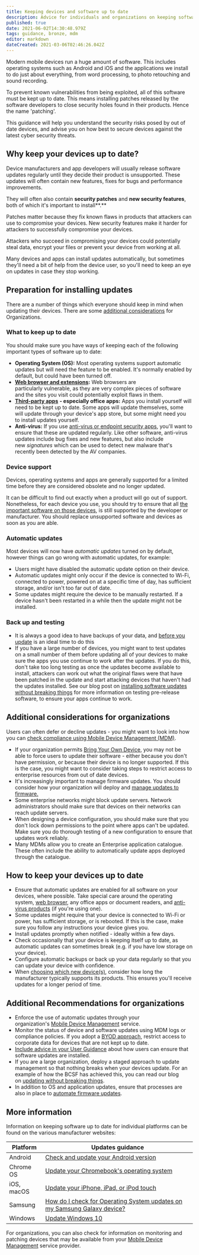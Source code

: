 ```yaml
---
title: Keeping devices and software up to date
description: Advice for individuals and organizations on keeping software on smartphones, tablets, laptops and desktop PCs up to date.
published: true
date: 2021-06-02T14:30:48.979Z
tags: guidance, bronze, mdm
editor: markdown
dateCreated: 2021-03-06T02:46:26.042Z
---
```


Modern mobile devices run a huge amount of software. This includes operating systems such as Android and iOS and the applications we install to do just about everything, from word processing, to photo retouching and sound recording.

To prevent known vulnerabilities from being exploited, all of this software must be kept up to date. This means installing patches released by the software developers to close security holes found in their products. Hence the name 'patching'.

This guidance will help you understand the security risks posed by out of date devices, and advise you on how best to secure devices against the latest cyber security threats.


## Why keep your devices up to date?

Device manufacturers and app developers will usually release software updates regularly until they decide their product is unsupported. These updates will often contain new features, fixes for bugs and performance improvements.

They will often also contain **security patches** and **new security features**, both of which it's important to install**.** 

Patches matter because they fix known flaws in products that attackers can use to compromise your devices. New security features make it harder for attackers to successfully compromise your devices.

Attackers who succeed in compromising your devices could potentially steal data, encrypt your files or prevent your device from working at all.

Many devices and apps can install updates automatically, but sometimes they'll need a bit of help from the device user, so you'll need to keep an eye on updates in case they stop working.


## Preparation for installing updates

There are a number of things which everyone should keep in mind when updating their devices. There are some [additional considerations](/bronze-training/mobile-device-guidance/keeping-devices-and-software-up-to-date#orgs1) for Organizations.

### **What to keep up to date**

You should make sure you have ways of keeping each of the following important types of software up to date:

-   **Operating System (OS):** Most operating systems support automatic updates but will need the feature to be enabled. It's normally enabled by default, but could have been turned off.
-   [**Web browser and extensions**](/bronze-training/mobile-device-guidance/managing-web-browser-security)**:** Web browsers are particularly vulnerable, as they are very complex pieces of software and the sites you visit could potentially exploit flaws in them.
-   [**Third-party apps**](/bronze-training/mobile-device-guidance/using-third-party-applications) **- especially office apps:** Apps you install yourself will need to be kept up to date. Some apps will update themselves, some will update through your device's app store, but some might need you to install updates yourself.
-   **Anti-virus:** If you use [anti-virus or endpoint security apps](/bronze-training/mobile-device-guidance/antivirus-and-other-security-software), you'll want to ensure that these are updated regularly. Like other software, anti-virus updates include bug fixes and new features, but also include new *signatures* which can be used to detect new malware that's recently been detected by the AV companies.

### **Device support**

Devices, operating systems and apps are generally supported for a limited time before they are considered obsolete and no longer updated.

It can be difficult to find out exactly when a product will go out of support. Nonetheless, for each device you use, you should try to ensure that all [the important software on those devices](/bronze-training/mobile-device-guidance/keeping-devices-and-software-up-to-date#important), is still supported by the developer or manufacturer. You should replace unsupported software and devices as soon as you are able.

### **Automatic updates**

Most devices will now have *automatic updates* turned on by default, however things can go wrong with automatic updates, for example:

-   Users might have disabled the automatic update option on their device.
-   Automatic updates might only occur if the device is connected to Wi-Fi, connected to power, powered on at a specific time of day, has sufficient storage, and/or isn't too far out of date.
-   Some updates might require the device to be manually restarted. If a device hasn't been restarted in a while then the update might not be installed.

### **Back up and testing**

-   It is always a good idea to have backups of your data, and [before you update](/blog-post/offline-backups-in-an-online-world) is an ideal time to do this
-   If you have a large number of devices, you might want to test updates on a small number of them before updating all of your devices to make sure the apps you use continue to work after the updates. If you do this, don't take too long testing as once the updates become available to install, attackers can work out what the original flaws were that have been patched in the update and start attacking devices that haven't had the updates installed. See our blog post on [installing software updates without breaking things](/blog-post/ncsc-it-installing-software-updates-without-breaking-things) for more information on testing pre-release software, to ensure your apps continue to work. 

## Additional considerations for organizations

Users can often defer or decline updates - you might want to look into how you can [check compliance using Mobile Device Management (MDM)](/bronze-training/mobile-device-guidance/choosing-and-using-mobile-device-management-services).

-   If your organization permits [Bring Your Own Device](/bronze-training/mobile-device-guidance/bring-your-own-device), you may not be able to force users to update their software - either because you don't have permission, or because their device is no longer supported. If this is the case, you might want to consider taking steps to restrict access to enterprise resources from out of date devices.
-   It's increasingly important to manage firmware updates. You should consider how your organization will deploy and [manage updates to firmware.](/bronze-training/mobile-device-guidance/managing-mobile-device-firmware)
-   Some enterprise networks might block update servers. Network administrators should make sure that devices on their networks can reach update servers.
-   When designing a device configuration, you should make sure that you don't lock down permissions to the point where apps can't be updated. Make sure you do thorough testing of a new configuration to ensure that updates work reliably.
-   Many MDMs allow you to create an Enterprise application catalogue. These often include the ability to automatically update apps deployed through the catalogue.


## How to keep your devices up to date

-   Ensure that automatic updates are enabled for all software on your devices, where possible. Take special care around the operating system, [web browser](/bronze-training/mobile-device-guidance/managing-web-browser-security), any office apps or document readers, and [anti-virus products](/bronze-training/mobile-device-guidance/antivirus-and-other-security-software) (if you're using one).
-   Some updates might require that your device is connected to Wi-Fi or power, has sufficient storage, or is rebooted. If this is the case, make sure you follow any instructions your device gives you.
-   Install updates promptly when notified - ideally within a few days.
-   Check occasionally that your device is keeping itself up to date, as automatic updates can sometimes break (e.g. if you have low storage on your device).
-   Configure automatic backups or back up your data regularly so that you can update your device with confidence.
-   When [choosing which new device(s)](/bronze-training/mobile-device-guidance/choosing-devices), consider how long the manufacturer typically supports its products. This ensures you'll receive updates for a longer period of time.

## Additional Recommendations for organizations

-   Enforce the use of automatic updates through your organization's [Mobile Device Management](/bronze-training/mobile-device-guidance/choosing-and-using-mobile-device-management-services) service.
-   Monitor the status of device and software updates using MDM logs or compliance policies. If you adopt a [BYOD approach](/bronze-training/mobile-device-guidance/bring-your-own-device), restrict access to corporate data for devices that are not kept up to date.
-   [Include advice in your User Guidance](/bronze-training/mobile-device-guidance/advising-end-users) about how users can ensure that software updates are installed.
-   If you are a large organization, deploy a staged approach to update management so that nothing breaks when your devices update. For an example of how the BCSF has achieved this, you can read our blog on [updating without breaking things](/blog-post/ncsc-it-installing-software-updates-without-breaking-things).
-   In addition to OS and application updates, ensure that processes are also in place to [automate firmware updates](/bronze-training/mobile-device-guidance/managing-mobile-device-firmware).


## More information

Information on keeping software up to date for individual platforms can be found on the various manufacturer websites:

| **Platform** | **Updates guidance** |
| --- | --- |
| Android | [Check and update your Android version](https://support.google.com/android/answer/7680439?hl=en-GB) |
| Chrome OS | [Update your Chromebook's operating system](https://support.google.com/chromebook/answer/177889?hl=en-GB) |
| iOS, macOS | [Update your iPhone, iPad, or iPod touch](https://support.apple.com/en-gb/HT204204) |
| Samsung | [How do I check for Operating System updates on my Samsung Galaxy device?](https://www.samsung.com/support/mobile-devices/how-do-i-check-for-operating-system-updates-on-my-samsung-galaxy-device/) |
| Windows | [Update Windows 10](https://support.microsoft.com/en-gb/help/4027667/windows-10-update) |

For organizations, you can also check for information on monitoring and patching devices that may be available from your [Mobile Device Management](/bronze-training/mobile-device-guidance/choosing-and-using-mobile-device-management-services) service provider.
